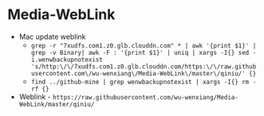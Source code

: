 # Media-WebLink
- Mac update weblink
	- `grep -r "7xudfs.com1.z0.glb.clouddn.com" * | awk '{print $1}' | grep -v Binary| awk -F : '{print $1}' | uniq | xargs -I{} sed -i.wenwbackupnotexist 's/http:\/\/7xudfs.com1.z0.glb.clouddn.com/https:\/\/raw.githubusercontent.com\/wu-wenxiang\/Media-WebLink\/master\/qiniu/' {}`
	- `find ../github-mine | grep wenwbackupnotexist | xargs -I{} rm -rf {}`
- Weblink
        - `https://raw.githubusercontent.com/wu-wenxiang/Media-WebLink/master/qiniu/`	
